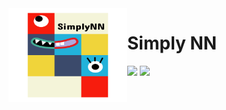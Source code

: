 <img align="left" width="190" height="150" src="logo/logo_transparent.png">

# Simply NN
<p align="left">
    <a href="LICENSE" alt="License">
        <img src="https://img.shields.io/badge/License-MIT-brightgreen.svg" /></a>
    <a href="http://hits.dwyl.io/digantamisra98/SimplyNN" alt="HitCount">
        <img src="http://hits.dwyl.io/digantamisra98/SimplyNN.svg" /></a>
</p>
<br>
